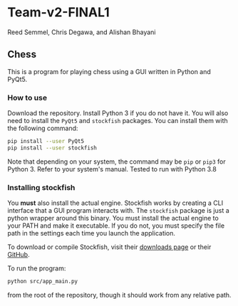 # Team-v2-FINAL1

Reed Semmel, Chris Degawa, and Alishan Bhayani

## Chess

This is a program for playing chess using a GUI written in Python and PyQt5.

### How to use

Download the repository. Install Python 3 if you do not have it. You will also
need to install the `PyQt5` and `stockfish` packages. You can install them with
the following command:

```bash
pip install --user PyQt5
pip install --user stockfish
```

Note that depending on your system, the command may be `pip` or `pip3` for
Python 3. Refer to your system's manual. Tested to run with Python 3.8

### Installing stockfish

You **must** also install the actual engine. Stockfish works by creating a
CLI interface that a GUI program interacts with. The `stockfish` package is
just a python wrapper around this binary. You must install the actual engine
to your PATH and make it executable. If you do not, you must specify the file
path in the settings each time you launch the application.

To download or compile Stockfish, visit their [downloads page](https://stockfishchess.org/download/) or their [GitHub](https://github.com/official-stockfish/Stockfish).

To run the program:

```bash
python src/app_main.py
```

from the root of the repository, though it should work from any relative path.

